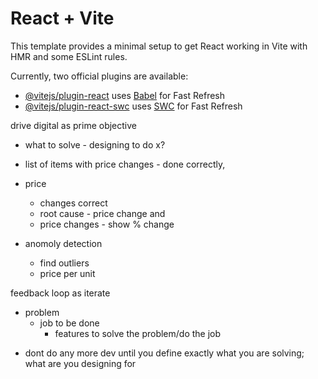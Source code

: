 # React + Vite

This template provides a minimal setup to get React working in Vite with HMR and some ESLint rules.

Currently, two official plugins are available:

- [@vitejs/plugin-react](https://github.com/vitejs/vite-plugin-react/blob/main/packages/plugin-react/README.md) uses [Babel](https://babeljs.io/) for Fast Refresh
- [@vitejs/plugin-react-swc](https://github.com/vitejs/vite-plugin-react-swc) uses [SWC](https://swc.rs/) for Fast Refresh




drive digital as prime objective
- what to solve - designing to do x?
- list of items with price changes - done correctly, 

- price
    - changes correct
    - root cause - price change and
    - price changes - show % change

- anomoly detection
    - find outliers
    - price per unit


feedback loop as iterate

- problem
    - job to be done
        - features to solve the problem/do the job

* dont do any more dev until you define exactly what you are solving; what are you designing for


